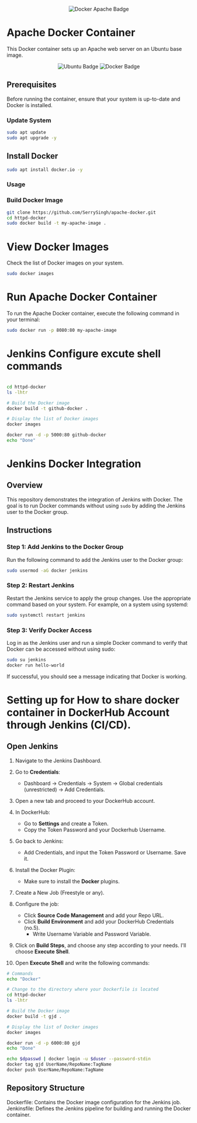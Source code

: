 <p align="center">
  <img src="https://img.shields.io/badge/Docker-Apache-blue?style=for-the-badge" alt="Docker Apache Badge">
</p>

# Apache Docker Container

This Docker container sets up an Apache web server on an Ubuntu base image.

<p align="center">
  <img src="https://img.shields.io/badge/Ubuntu-Latest-orange?style=for-the-badge" alt="Ubuntu Badge">
  <img src="https://img.shields.io/badge/Docker-19.03%2B-blue?style=for-the-badge" alt="Docker Badge">
</p>

## Prerequisites

Before running the container, ensure that your system is up-to-date and Docker is installed.

### Update System

```bash
sudo apt update
sudo apt upgrade -y
```

##  Install Docker

```bash
sudo apt install docker.io -y
```
### Usage

### Build Docker Image

```bash
git clone https://github.com/SerrySingh/apache-docker.git
cd httpd-docker
sudo docker build -t my-apache-image .
```
# View Docker Images

Check the list of Docker images on your system.

```bash
sudo docker images
```

# Run Apache Docker Container

To run the Apache Docker container, execute the following command in your terminal:

```bash
sudo docker run -p 8080:80 my-apache-image
```

# Jenkins Configure excute shell commands 
```bash

cd httpd-docker
ls -lhtr

# Build the Docker image
docker build -t github-docker .

# Display the list of Docker images
docker images

docker run -d -p 5000:80 github-docker 
echo "Done"
```

# Jenkins Docker Integration

## Overview

This repository demonstrates the integration of Jenkins with Docker. The goal is to run Docker commands without using `sudo` by adding the Jenkins user to the Docker group.

## Instructions

### Step 1: Add Jenkins to the Docker Group


Run the following command to add the Jenkins user to the Docker group:

```bash
sudo usermod -aG docker jenkins

```
### Step 2: Restart Jenkins

Restart the Jenkins service to apply the group changes. Use the appropriate command based on your system. For example, on a system using systemd:
```bash
sudo systemctl restart jenkins
```
### Step 3: Verify Docker Access
Log in as the Jenkins user and run a simple Docker command to verify that Docker can be accessed without using sudo:
```bash
sudo su jenkins
docker run hello-world
```
If successful, you should see a message indicating that Docker is working.


# Setting up for How to share docker container in DockerHub Account through Jenkins (CI/CD). 

## Open Jenkins
1. Navigate to the Jenkins Dashboard.

2. Go to **Credentials**:
   - Dashboard -> Credentials -> System -> Global credentials (unrestricted) -> Add Credentials.

3. Open a new tab and proceed to your DockerHub account.

4. In DockerHub:
   - Go to **Settings** and create a Token.
   - Copy the Token Password and your Dockerhub Username.

5. Go back to Jenkins:
   - Add Credentials, and input the Token Password or Username. Save it.

6. Install the Docker Plugin:
   - Make sure to install the **Docker** plugins.

7. Create a New Job (Freestyle or any).

8. Configure the job:
   - Click **Source Code Management** and add your Repo URL.
   - Click **Build Environment** and add your DockerHub Credentials (no.5).
     - Write Username Variable and Password Variable.

9. Click on **Build Steps**, and choose any step according to your needs. I'll choose **Execute Shell**.

10. Open **Execute Shell** and write the following commands:

```bash
# Commands
echo "Docker"

# Change to the directory where your Dockerfile is located
cd httpd-docker
ls -lhtr

# Build the Docker image
docker build -t gjd .

# Display the list of Docker images
docker images

docker run -d -p 6000:80 gjd
echo "Done"

echo $dpasswd | docker login -u $duser --password-stdin
docker tag gjd UserName/RepoName:TagName
docker push UserName/RepoName:TagName
```
## Repository Structure
Dockerfile: Contains the Docker image configuration for the Jenkins job.
Jenkinsfile: Defines the Jenkins pipeline for building and running the Docker container.
